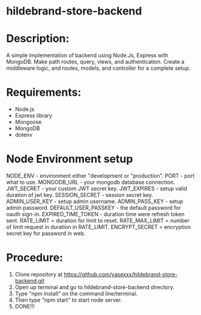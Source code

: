 # hildebrand-store-backend

# Description:
A simple implementation of backend using Node.Js, Express with MongoDB. Make path routes, query, views, and authentication. Create a middleware logic, and routes, models, and controller for a complete setup.

# Requirements:
* Node.js
* Express library
* Mongoose
* MongoDB
* dotenv

# Node Environment setup
NODE_ENV - environment either "development or "production".
PORT - port what to use.
MONGODB_URL - your mongodb database connection.
JWT_SECRET - your custom JWT secret key.
JWT_EXPIRES - setup valid duration of jwt key.
SESSION_SECRET - session secret key.
ADMIN_USER_KEY - setup admin username.
ADMIN_PASS_KEY - setup admin password.
DEFAULT_USER_PASSKEY - the default password for oauth sign-in.
EXPIRED_TIME_TOKEN - duration time were refresh token sent.
RATE_LIMIT = duration for limit to reset.
RATE_MAX_LIMIT = number of limit request in duration in RATE_LIMIT.
ENCRYPT_SECRET = encryption secret key for password in web.



# Procedure:
1. Clone repository at https://github.com/yasexxx/hildebrand-store-backend.git
2. Open up terminal and go to hildebrand-store-backend directory.
3. Type "npm install" on the command line/terminal.
4. Then type "npm start" to start node server.
5. DONE!!!




